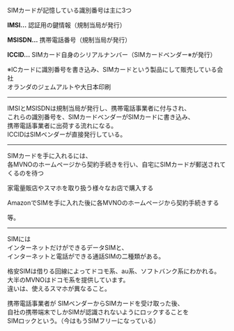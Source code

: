 SIMカードが記憶している識別番号は主に3つ  
  
**IMSI...**
認証用の鍵情報（規制当局が発行）  

**MSISDN...**
携帯電話番号（規制当局が発行）  

**ICCID...**
SIMカード自身のシリアルナンバー（SIMカードベンダー※が発行）  

※ICカードに識別番号を書き込み、SIMカードという製品にして販売している会社  
オランダのジェムアルトや大日本印刷

--- 

IMSIとMSISDNは規制当局が発行し、携帯電話事業者に付与され、  
これらの識別番号を、SIMカードベンダーがSIMカードに書き込み、  
携帯電話事業者に出荷する流れになる。  
ICCIDはSIMベンダーが直接発行している。  

---

SIMカードを手に入れるには、  
各MVNOのホームページから契約手続きを行い、自宅にSIMカードが郵送されてくるのを待つ  

家電量販店やスマホを取り扱う様々なお店で購入する  

AmazonでSIMを手に入れた後に各MVNOのホームページから契約手続きする  

等。  

--- 

SIMには  
インターネットだけができるデータSIMと、  
インターネットと電話ができる通話SIMの二種類がある。  

格安SIMは借りる回線によってドコモ系、au系、ソフトバンク系にわかれる。  
大半のMVNOはドコモ系を提供しています。  
違いは、使えるスマホが異なること。  

携帯電話事業者が SIMベンダーからSIMカードを受け取った後、  
自社の携帯端末でしかSIMが認識されないようにロックすることを  
SIMロックという。（今はもうSIMフリーになっている）  

